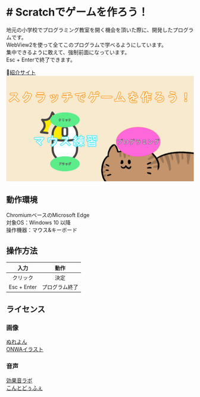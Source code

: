 # # Scratchでゲームを作ろう！
地元の小学校でプログラミング教室を開く機会を頂いた際に、開発したプログラムです。  
WebView2を使って全てこのプログラムで学べるようにしています。  
集中できるように敢えて、強制前面になっています。  
Esc + Enterで終了できます。  

🔗[紹介サイト](https://miyagi-yuta.com/scratch-webview/)
![Image](Preview.jpg)

## **動作環境**
ChromiumベースのMicrosoft Edge  
対象OS：Windows 10 以降  
操作機器：マウス&キーボード
 
## 操作方法
| **入力** | 動作 |
| :--: | :--: |
| クリック | 決定 |
| Esc + Enter | プログラム終了 |

## ライセンス  
### 画像  
[ぬれよん](https://nureyon.com/)  
[ONWAイラスト](https://onwa-illust.com/)  

### 音声
[効果音ラボ](https://soundeffect-lab.info/)  
[こんとどぅふぇ](https://conte-de-fees.com/)  
